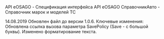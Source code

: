 API eOSAGO - Спецификация интерфейса API eOSAGO
СправочникАвто - Справочник марок и моделей ТС

14.08.2019 Обновлен файл до версии 1.0.6. Ключевые изменения: Обновлена ссылка вызова параметра SavePolicy (Save - с большой буквы). 
Изменено форматирование текста. 
